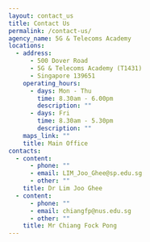 ```yaml
---
layout: contact_us
title: Contact Us
permalink: /contact-us/
agency_name: 5G & Telecoms Academy
locations:
  - address:
      - 500 Dover Road
      - 5G & Telecoms Academy (T1431)
      - Singapore 139651
    operating_hours:
      - days: Mon - Thu
        time: 8.30am - 6.00pm
        description: ""
      - days: Fri
        time: 8.30am - 5.30pm
        description: ""
    maps_link: ""
    title: Main Office
contacts:
  - content:
      - phone: ""
      - email: LIM_Joo_Ghee@sp.edu.sg
      - other: ""
    title: Dr Lim Joo Ghee
  - content:
      - phone: ""
      - email: chiangfp@nus.edu.sg
      - other: ""
    title: Mr Chiang Fock Pong
---
```

